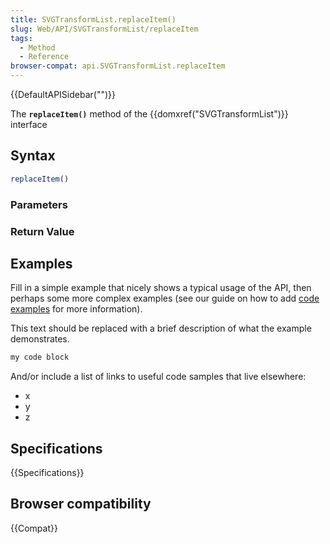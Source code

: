 ```yaml
---
title: SVGTransformList.replaceItem()
slug: Web/API/SVGTransformList/replaceItem
tags:
  - Method
  - Reference
browser-compat: api.SVGTransformList.replaceItem
---
```

{{DefaultAPISidebar("")}}

The **`replaceItem()`** method of the {{domxref("SVGTransformList")}} interface 

## Syntax

```js
replaceItem()
```

### Parameters



### Return Value



## Examples

Fill in a simple example that nicely shows a typical usage of the API, then perhaps some more complex examples (see our guide on how to add [code examples](/en-US/docs/MDN/Contribute/Structures/Code_examples) for more information).

This text should be replaced with a brief description of what the example demonstrates.

```js
my code block
```

And/or include a list of links to useful code samples that live elsewhere:

*   x
*   y
*   z

## Specifications

{{Specifications}}

## Browser compatibility

{{Compat}}

